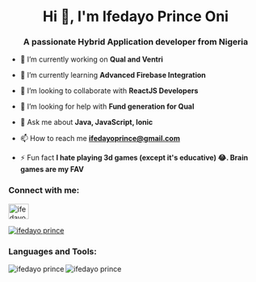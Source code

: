 # <h1 align="center">Hi 👋, I'm Ifedayo Prince Oni</h1>
<h3 align="center">A passionate Hybrid Application developer from Nigeria</h3>

- 🔭 I’m currently working on **Qual and Ventri**

- 🌱 I’m currently learning **Advanced Firebase Integration**

- 👯 I’m looking to collaborate with **ReactJS Developers**

- 🤝 I’m looking for help with **Fund generation for Qual**

- 💬 Ask me about **Java, JavaScript, Ionic**

- 📫 How to reach me **ifedayoprince@gmail.com**

- ⚡ Fun fact **I hate playing 3d games (except it's educative) 😂. Brain games are my FAV**

<h3 align="left">Connect with me:</h3>
<p align="left">
<a href="https://instagram.com/ronald_kelechi" target="blank"><img align="center" src="https://raw.githubusercontent.com/rahuldkjain/github-profile-readme-generator/master/src/images/icons/Social/facebook.svg" alt="ifedayo_prince" height="30" width="40" /></a>
</p>

<p align="left"> <a href="https://github.com/ryo-ma/github-profile-trophy"><img src="https://github-profile-trophy.vercel.app/?username=ifedayoprince" alt="ifedayo prince" /></a></p>

<h3 align="left">Languages and Tools:</h3>

<p><img align="left" src="https://github-readme-stats.vercel.app/api/top-langs?username=ronaldkelechi11&show_icons=true&locale=en&layout=compact" alt="ifedayo prince" /></p>

<p>&nbsp;<img align="left" src="https://github-readme-stats.vercel.app/api?username=ifedayoprince&show_icons=true&locale=en" alt="ifedayo prince" /></p>
